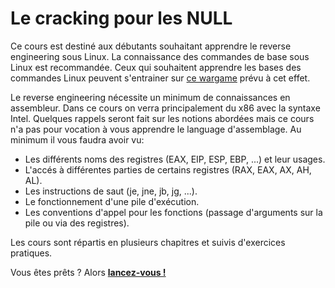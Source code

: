 # Le cracking pour les NULL

Ce cours est destiné aux débutants souhaitant apprendre le reverse engineering sous Linux.
La connaissance des commandes de base sous Linux est recommandée. Ceux qui souhaitent apprendre les bases des commandes Linux peuvent s'entrainer sur [ce wargame](http://overthewire.org/wargames/bandit/) prévu à cet effet.

Le reverse engineering nécessite un minimum de connaissances en assembleur. Dans ce cours on verra principalement du x86 avec la syntaxe Intel. Quelques rappels seront fait sur les notions abordées mais ce cours n'a pas pour vocation à vous apprendre le language d'assemblage.
Au minimum il vous faudra avoir vu:
- Les différents noms des registres (EAX, EIP, ESP, EBP, ...) et leur usages.
- L'accés à différentes parties de certains registres (RAX, EAX, AX, AH, AL).
- Les instructions de saut (je, jne, jb, jg, ...).
- Le fonctionnement d'une pile d'exécution.
- Les conventions d'appel pour les fonctions (passage d'arguments sur la pile ou via des registres).

Les cours sont répartis en plusieurs chapitres et suivis d'exercices pratiques.

Vous êtes prêts ? Alors **[lancez-vous !](Cours)**
